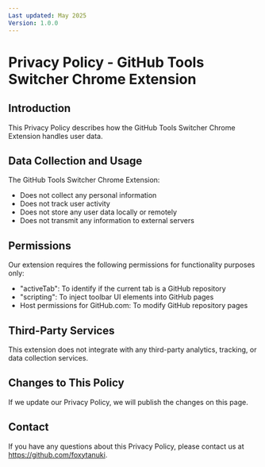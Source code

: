 ```yaml
---
Last updated: May 2025
Version: 1.0.0
---
```


# Privacy Policy - GitHub Tools Switcher Chrome Extension

## Introduction
This Privacy Policy describes how the GitHub Tools Switcher Chrome Extension handles user data.

## Data Collection and Usage
The GitHub Tools Switcher Chrome Extension:
- Does not collect any personal information
- Does not track user activity
- Does not store any user data locally or remotely
- Does not transmit any information to external servers

## Permissions
Our extension requires the following permissions for functionality purposes only:
- "activeTab": To identify if the current tab is a GitHub repository
- "scripting": To inject toolbar UI elements into GitHub pages
- Host permissions for GitHub.com: To modify GitHub repository pages

## Third-Party Services
This extension does not integrate with any third-party analytics, tracking, or data collection services.

## Changes to This Policy
If we update our Privacy Policy, we will publish the changes on this page.

## Contact
If you have any questions about this Privacy Policy, please contact us at https://github.com/foxytanuki.
